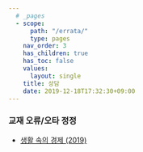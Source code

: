 ```yaml
---
  # _pages
  - scope:
      path: "/errata/"
      type: pages
	nav_order: 3
	has_children: true
	has_toc: false
    values:
      layout: single
	title: 상담
	date: 2019-12-18T17:32:30+09:00
---
```


### 교재 오류/오타 정정

- [생활 속의 경제 (2019)](/posts/errata/ie-2019-textbook/)
